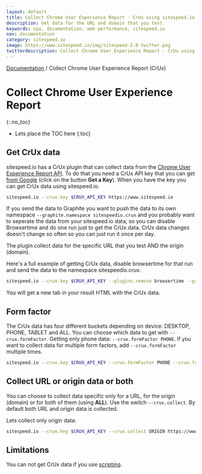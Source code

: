 ```yaml
---
layout: default
title: Collect Chrome User Experience Report - CrUx using sitespeed.io
description: Get data for the URL and domain that you test.
keywords: cpu, documentation, web performance, sitespeed.io
nav: documentation
category: sitespeed.io
image: https://www.sitespeed.io/img/sitespeed-2.0-twitter.png
twitterdescription: Collect Chrome User Experience Report - CrUx using sitespeed.io
---
```


[Documentation]({{site.baseurl}}/documentation/sitespeed.io/) / Collect Chrome User Experience Report (CrUx)

# Collect Chrome User Experience Report
{:.no_toc}

* Lets place the TOC here
{:toc}

## Get CrUx data
sitespeed.io has a CrUx plugin that can collect data from the [Chrome User Experience Report API](https://web.dev/chrome-ux-report-api/). To do that you need a CrUx API key that you can get [from Google](https://developers.google.com/web/tools/chrome-user-experience-report/api/guides/getting-started#APIKey) (click on the button **Get a Key**). When you have the key you can get CrUx data using sitespeed.io.

~~~bash
sitespeed.io --crux.key $CRUX_API_KEY https://www.sitespeed.io
~~~

If you send the data to Graphite you want to push the data to its own namespace ```--graphite.namespace sitespeedio.crux``` and you probably want to seperate the data from your sitespeed.io data, so you can disable Browsertime and do one run just to get the CrUx data. CrUx data changes doesn't change so often so you can just run it once per day.

The plugin collect data for the specific URL that you test AND the origin (domain). 

Here's a full example of getting CrUx data, disable browsertime for that run and send the data to the namespace sitespeedio.crux.

~~~bash
sitespeed.io --crux.key $CRUX_API_KEY --plugins.remove browsertime --graphite.namespace sitespeedio.crux https://www.sitespeed.io
~~~

You will get a new tab in your result HTML with the CrUx data.

## Form factor
The CrUx data has four different buckets depending on device: DESKTOP, PHONE, TABLET and ALL. You can choose which data to get with ```--crux.formFactor```. Getting only phone data: ```--crux.formFactor PHONE```. If you want to collect data for multiple form factors, add ```--crux.formFactor``` multiple times.

~~~bash
sitespeed.io --crux.key $CRUX_API_KEY --crux.formFactor PHONE --crux.formFactor ALL https://www.sitespeed.io
~~~


## Collect URL or origin data or both
You can choose to collect data specific only for a URL, for the origin (domain) or for both of them (using **ALL**). Use the switch ```--crux.collect```. By default both URL and origin data is collected.

Lets collect only origin data:
~~~bash
sitespeed.io --crux.key $CRUX_API_KEY --crux.collect ORIGIN https://www.sitespeed.io
~~~

## Limitations
You can not get CrUx data if you use [scripting](/documentation/sitespeed.io/scripting/).